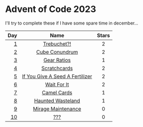# Advent of Code 2023

I'll try to complete these if I have some spare time in december...

|            Day             |                               Name                                   | Stars |
|---------------------------:|:--------------------------------------------------------------------:|:-----:|
|  [1](days/_1/src/main.rs)  |          [Trebuchet?!](https://adventofcode.com/2023/day/1)          |   2   |
|  [2](days/_2/src/main.rs)  |        [Cube Conundrum](https://adventofcode.com/2023/day/2)         |   2   |
|  [3](days/_3/src/main.rs)  |          [Gear Ratios](https://adventofcode.com/2023/day/3)          |   1   |
|  [4](days/_4/src/main.rs)  |         [Scratchcards](https://adventofcode.com/2023/day/4)          |   2   |
|  [5](days/_5/src/main.rs)  |[If You Give A Seed A Fertilizer](https://adventofcode.com/2023/day/5)|   2   |
|  [6](days/_6/src/main.rs)  |          [Wait For It](https://adventofcode.com/2023/day/6)          |   2   |
|  [7](days/_7/src/main.rs)  |          [Camel Cards](https://adventofcode.com/2023/day/7)          |   1   |
|  [8](days/_8/src/main.rs)  |      [Haunted Wasteland](https://adventofcode.com/2023/day/8)        |   1   |
|  [9](days/_9/src/main.rs)  |      [Mirage Maintenance](https://adventofcode.com/2023/day/9)       |   0   |
| [10](days/_10/src/main.rs) |     [???](https://adventofcode.com/2023/day/10)       |   0   |

